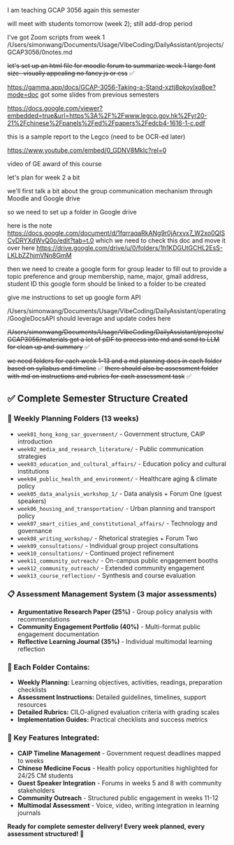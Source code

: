 I am teaching GCAP 3056 again this semester

will meet with students tomorrow (week 2); still add-drop period

I've got Zoom scripts from week 1 /Users/simonwang/Documents/Usage/VibeCoding/DailyAssistant/projects/GCAP3056/0notes.md

~~let's set up an html file for moodle forum to summarize week 1 large font size- visually appealing no fancy js or css~~ ✅

https://gamma.app/docs/GCAP-3056-Taking-a-Stand-xztj8pkoylxq8pe?mode=doc got some slides from previous semesters

https://docs.google.com/viewer?embedded=true&url=https%3A%2F%2Fwww.legco.gov.hk%2Fyr20-21%2Fchinese%2Fpanels%2Fed%2Fpapers%2Fedcb4-1616-1-c.pdf

this is a sample report to the Legco (need to be OCR-ed later)

https://www.youtube.com/embed/0_GDNV8Mklc?rel=0

video of GE award of this course

let's plan for week 2 a bit 

we'll first talk a bit about the group communication mechanism through Moodle and Google drive 

so we need to set up a folder in Google drive 

here is the note https://docs.google.com/document/d/1fqrraqaRkANg9r0jArxvx7_W2xo0QlSCvDRYXdWvQ0o/edit?tab=t.0 which we need to check this doc and move it over here https://drive.google.com/drive/u/0/folders/1h1KDGUtGCHL2EsS-LKLbZZhjmVNn8GmM

then we need to create a google form for group leader to fill out to provide a topic preference and group membership, name, major, gmail address, student ID this google form should be linked to a folder to be created

give me instructions to set up google form API

/Users/simonwang/Documents/Usage/VibeCoding/DailyAssistant/operating/GoogleDocsAPI should leverage and update codes here

~~/Users/simonwang/Documents/Usage/VibeCoding/DailyAssistant/projects/GCAP3056/materials got a lot of pDF to process into md and send to LLM for clean up and summary~~ ✅

~~we need folders for each week 1-13 and a md planning docs in each folder based on syllabus and timeline~~ ✅
~~there should also be assessment folder with md on instructions and rubrics for each assessment task~~ ✅

## ✅ **Complete Semester Structure Created**

### **📂 Weekly Planning Folders (13 weeks)**

- `week01_hong_kong_sar_government/` - Government structure, CAIP introduction
- `week02_media_and_research_literature/` - Public communication strategies
- `week03_education_and_cultural_affairs/` - Education policy and cultural institutions
- `week04_public_health_and_environment/` - Healthcare aging & climate policy
- `week05_data_analysis_workshop_1/` - Data analysis + Forum One (guest speakers)
- `week06_housing_and_transportation/` - Urban planning and transport policy
- `week07_smart_cities_and_constitutional_affairs/` - Technology and governance
- `week08_writing_workshop/` - Rhetorical strategies + Forum Two
- `week09_consultations/` - Individual group project consultations
- `week10_consultations/` - Continued project refinement
- `week11_community_outreach/` - On-campus public engagement booths
- `week12_community_outreach/` - Extended community engagement
- `week13_course_reflection/` - Synthesis and course evaluation

### **📋 Assessment Management System (3 major assessments)**

- **Argumentative Research Paper (25%)** - Group policy analysis with recommendations
- **Community Engagement Portfolio (40%)** - Multi-format public engagement documentation
- **Reflective Learning Journal (35%)** - Individual multimodal learning reflection

### **📄 Each Folder Contains:**

- **Weekly Planning:** Learning objectives, activities, readings, preparation checklists
- **Assessment Instructions:** Detailed guidelines, timelines, support resources
- **Detailed Rubrics:** CILO-aligned evaluation criteria with grading scales
- **Implementation Guides:** Practical checklists and success metrics

### **🎯 Key Features Integrated:**

- **CAIP Timeline Management** - Government request deadlines mapped to weeks
- **Chinese Medicine Focus** - Health policy opportunities highlighted for 24/25 CM students
- **Guest Speaker Integration** - Forums in weeks 5 and 8 with community stakeholders
- **Community Outreach** - Structured public engagement in weeks 11-12
- **Multimodal Assessment** - Voice, video, writing integration in learning journals

**Ready for complete semester delivery! Every week planned, every assessment structured! 🚀**
